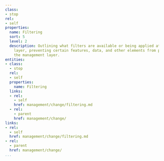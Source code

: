 ```yaml
---
class:
- stop
rel:
- self
properties:
  name: Filtering
  sort: 5
  level: 2
  description: Outlining what filters are available or being applied at the management
    layer, preventing certain features, data, and other elements from passing through
    the management layer.
entities:
- class:
  - stop
  rel:
  - self
  properties:
    name: Filtering
  links:
  - rel:
    - self
    href: management/change/filtering.md
  - rel:
    - parent
    href: management/change/
links:
- rel:
  - self
  href: management/change/filtering.md
- rel:
  - parent
  href: management/change/
...
```

